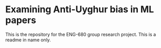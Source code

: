 # Examining Anti-Uyghur bias in ML papers

This is the repository for the ENG-680 group research project. This is a readme in name only.
